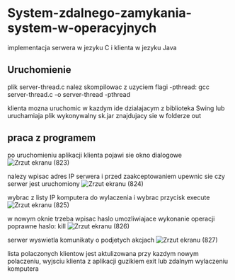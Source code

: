 # System-zdalnego-zamykania-system-w-operacyjnych
implementacja serwera w jezyku C i klienta w jezyku Java
## Uruchomienie 
plik server-thread.c nalez skompilowac z uzyciem flagi -pthread:
gcc server-thread.c -o server-thread -pthread

klienta mozna uruchomic w kazdym ide dzialajacym z biblioteka Swing
lub uruchamiaja plik wykonywalny sk.jar znajdujacy sie w folderze out

## praca z programem

po uruchomieniu aplikacji klienta pojawi sie okno dialogowe
![Zrzut ekranu (823)](https://user-images.githubusercontent.com/67105405/150037944-dbdb9757-15c0-4f63-b44f-c0dae6164344.png)

nalezy wpisac adres IP serwera i przed zaakceptowaniem upewnic sie
czy serwer jest uruchomiony
![Zrzut ekranu (824)](https://user-images.githubusercontent.com/67105405/150037954-f3e3f5b3-53a5-495b-8250-c02b21fc923b.png)

wybrac z  listy IP komputera do wylaczenia i wybrac przycisk execute
![Zrzut ekranu (825)](https://user-images.githubusercontent.com/67105405/150037993-7da38d11-81c3-4872-b01e-4ef312f01c92.png)

w nowym oknie trzeba wpisac haslo umozliwiajace wykonanie operacji
poprawne haslo: kill
![Zrzut ekranu (826)](https://user-images.githubusercontent.com/67105405/150037994-b03ec2f4-cff8-48c9-b886-fe4e7a515b57.png)


serwer wyswietla komunikaty o podjetych akcjach
![Zrzut ekranu (827)](https://user-images.githubusercontent.com/67105405/150038038-eb32a350-386b-429e-bbbe-08ac7462bbc0.png)

lista polaczonych klientow jest aktulizowana przy kazdym nowym polaczeniu,
wyjsciu klienta z aplikacji guzikiem exit lub zdalnym wylaczeniu komputera


